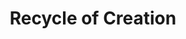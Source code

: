 ---
pid: fs66
title: Recycle of Creation
location_transcription: Germantown
coordinates: "[-75.17356396768, 40.043649096948]"
zipcode: '19144'
gen_neighborhood: Northwest Philadelphia
neighborhood: Germantown
outside_phl: 
age: '33'
age_range: 30-39
instagram: 
image_file_name: fs_66.jpg
proposal_transcription: |-
  '-Place where you collect recycle materials + other tools and where anybody can create 2 new project.
  -Interaction between people + 2nd life for objects temporary piece of art that can be destroyed (which can be another show by itself)
  -OR a gigantic wav
topic: Sustainability
topic_summary: 0, 0
type: Other No Form
keywords_other: 
credit: Morgan
image_labels: 
twitter: 
facebook: 
permalink: "/monuments/fs66/"
layout: item-page
---